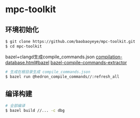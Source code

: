 # mpc-toolkit

## 环境初始化

```bash
$ git clone https://github.com/baobaoyeye/mpc-toolkit.git
$ cd mpc-toolkit
```

bazel+clangd生成compile_commands.json 
[compilation-database.html#bazel](https://sarcasm.github.io/notes/dev/compilation-database.html#bazel) 
[bazel-compile-commands-extractor](https://github.com/hedronvision/bazel-compile-commands-extractor)

```bash
# 生成在根目录生成 compile_commands.json
$ bazel run @hedron_compile_commands//:refresh_all
```

## 编译构建

```bash
# 全部编译
$ bazel build //... -c dbg
```
